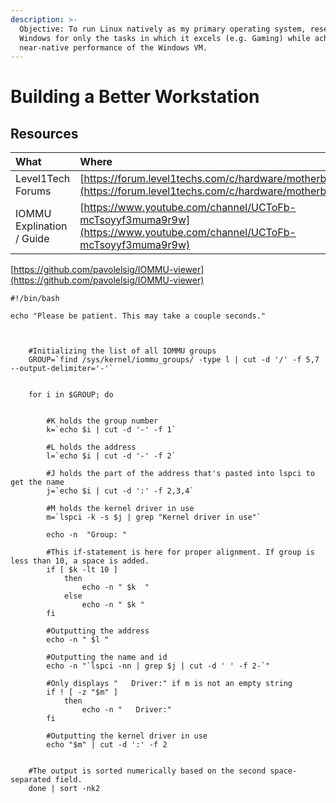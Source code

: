 ```yaml
---
description: >-
  Objective: To run Linux natively as my primary operating system, reserving
  Windows for only the tasks in which it excels (e.g. Gaming) while achieving
  near-native performance of the Windows VM.
---
```


# Building a Better Workstation

## Resources

| What | Where |
| :--- | :--- |
| Level1Tech Forums | [https://forum.level1techs.com/c/hardware/motherboards](https://forum.level1techs.com/c/hardware/motherboards) |
| IOMMU Explination / Guide | [https://www.youtube.com/channel/UCToFb-mcTsoyyf3muma9r9w](https://www.youtube.com/channel/UCToFb-mcTsoyyf3muma9r9w) |



[https://github.com/pavolelsig/IOMMU-viewer](https://github.com/pavolelsig/IOMMU-viewer)

```text
#!/bin/bash

echo "Please be patient. This may take a couple seconds."



	#Initializing the list of all IOMMU groups
	GROUP=`find /sys/kernel/iommu_groups/ -type l | cut -d '/' -f 5,7 --output-delimiter='-'`


	for i in $GROUP; do


		#K holds the group number
		k=`echo $i | cut -d '-' -f 1`

		#L holds the address
		l=`echo $i | cut -d '-' -f 2`

		#J holds the part of the address that's pasted into lspci to get the name
		j=`echo $i | cut -d ':' -f 2,3,4`
		
		#M holds the kernel driver in use
		m=`lspci -k -s $j | grep "Kernel driver in use"`
		
		echo -n  "Group: "

		#This if-statement is here for proper alignment. If group is less than 10, a space is added.
		if [ $k -lt 10 ]
			then
				echo -n " $k  "
			else
				echo -n " $k "
		fi

		#Outputting the address
		echo -n " $l "

		#Outputting the name and id
		echo -n "`lspci -nn | grep $j | cut -d ' ' -f 2-`"
		
		#Only displays "   Driver:" if m is not an empty string
		if ! [ -z "$m" ]
			then
				echo -n "   Driver:"
		fi
		
		#Outputting the kernel driver in use
		echo "$m" | cut -d ':' -f 2


	#The output is sorted numerically based on the second space-separated field.
	done | sort -nk2
```






